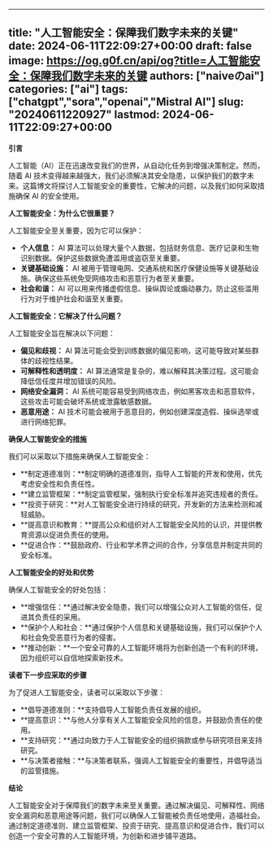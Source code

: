 
---
title: "人工智能安全：保障我们数字未来的关键"
date: 2024-06-11T22:09:27+00:00
draft: false
image: https://og.g0f.cn/api/og?title=人工智能安全：保障我们数字未来的关键
authors: ["naiveのai"]
categories: ["ai"]
tags: ["chatgpt","sora","openai","Mistral AI"]
slug: "20240611220927"
lastmod: 2024-06-11T22:09:27+00:00
---
**引言**

人工智能（AI）正在迅速改变我们的世界，从自动化任务到增强决策制定。然而，随着 AI 技术变得越来越强大，我们必须解决其安全隐患，以保护我们的数字未来。这篇博文将探讨人工智能安全的重要性，它解决的问题，以及我们如何采取措施确保 AI 的安全使用。

**人工智能安全：为什么它很重要？**

人工智能安全至关重要，因为它可以保护：

- **个人信息：** AI 算法可以处理大量个人数据，包括财务信息、医疗记录和生物识别数据。保护这些数据免遭滥用或盗窃至关重要。
- **关键基础设施：** AI 被用于管理电网、交通系统和医疗保健设施等关键基础设施。确保这些系统免受网络攻击和恶意行为者至关重要。
- **社会和谐：** AI 可以用来传播虚假信息、操纵舆论或煽动暴力。防止这些滥用行为对于维护社会和谐至关重要。

**人工智能安全：它解决了什么问题？**

人工智能安全旨在解决以下问题：

- **偏见和歧视：** AI 算法可能会受到训练数据的偏见影响，这可能导致对某些群体的歧视性结果。
- **可解释性和透明度：** AI 算法通常是复杂的，难以解释其决策过程。这可能会降低信任度并增加错误的风险。
- **网络安全漏洞：** AI 系统可能容易受到网络攻击，例如黑客攻击和恶意软件，这些攻击可能会破坏系统或泄露敏感数据。
- **恶意用途：** AI 技术可能会被用于恶意目的，例如创建深度造假、操纵选举或进行网络犯罪。

**确保人工智能安全的措施**

我们可以采取以下措施来确保人工智能安全：

- **制定道德准则：**制定明确的道德准则，指导人工智能的开发和使用，优先考虑安全性和负责任性。
- **建立监管框架：**制定监管框架，强制执行安全标准并追究违规者的责任。
- **投资于研究：**对人工智能安全进行持续的研究，开发新的方法来检测和减轻威胁。
- **提高意识和教育：**提高公众和组织对人工智能安全风险的认识，并提供教育资源以促进负责任的使用。
- **促进合作：**鼓励政府、行业和学术界之间的合作，分享信息并制定共同的安全标准。

**人工智能安全的好处和优势**

确保人工智能安全的好处包括：

- **增强信任：**通过解决安全隐患，我们可以增强公众对人工智能的信任，促进其负责任的采用。
- **保护个人和社会：**通过保护个人信息和关键基础设施，我们可以保护个人和社会免受恶意行为者的侵害。
- **推动创新：**一个安全可靠的人工智能环境将为创新创造一个有利的环境，因为组织可以自信地探索新技术。

**读者下一步应采取的步骤**

为了促进人工智能安全，读者可以采取以下步骤：

- **倡导道德准则：**支持倡导人工智能负责任发展的组织。
- **提高意识：**与他人分享有关人工智能安全风险的信息，并鼓励负责任的使用。
- **支持研究：**通过向致力于人工智能安全的组织捐款或参与研究项目来支持研究。
- **与决策者接触：**与决策者联系，强调人工智能安全的重要性，并倡导适当的监管措施。

**结论**

人工智能安全对于保障我们的数字未来至关重要。通过解决偏见、可解释性、网络安全漏洞和恶意用途等问题，我们可以确保人工智能被负责任地使用，造福社会。通过制定道德准则、建立监管框架、投资于研究、提高意识和促进合作，我们可以创造一个安全可靠的人工智能环境，为创新和进步铺平道路。